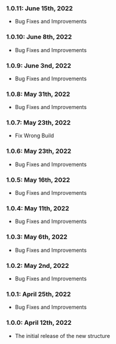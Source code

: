 ### 1.0.11: June 15th, 2022

- Bug Fixes and Improvements

### 1.0.10: June 8th, 2022

- Bug Fixes and Improvements

### 1.0.9: June 3nd, 2022

- Bug Fixes and Improvements

### 1.0.8: May 31th, 2022

- Bug Fixes and Improvements

### 1.0.7: May 23th, 2022

- Fix Wrong Build

### 1.0.6: May 23th, 2022

- Bug Fixes and Improvements

### 1.0.5: May 16th, 2022

- Bug Fixes and Improvements

### 1.0.4: May 11th, 2022

- Bug Fixes and Improvements

### 1.0.3: May 6th, 2022

- Bug Fixes and Improvements

### 1.0.2: May 2nd, 2022

- Bug Fixes and Improvements

### 1.0.1: April 25th, 2022

- Bug Fixes and Improvements 

### 1.0.0: April 12th, 2022

- The initial release of the new structure
